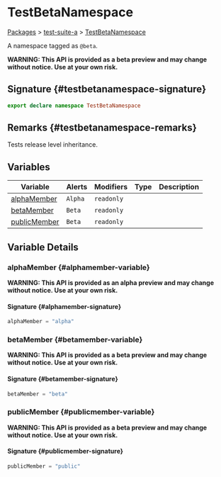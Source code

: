 # TestBetaNamespace

[Packages](/) \> [test-suite-a](/test-suite-a/) \> [TestBetaNamespace](/test-suite-a/testbetanamespace-namespace/)

A namespace tagged as `@beta`.

**WARNING: This API is provided as a beta preview and may change without notice. Use at your own risk.**

## Signature {#testbetanamespace-signature}

```typescript
export declare namespace TestBetaNamespace
```

## Remarks {#testbetanamespace-remarks}

Tests release level inheritance.

## Variables

| Variable | Alerts | Modifiers | Type | Description |
| - | - | - | - | - |
| [alphaMember](/test-suite-a/testbetanamespace-namespace/#alphamember-variable) | `Alpha` | `readonly` |  |  |
| [betaMember](/test-suite-a/testbetanamespace-namespace/#betamember-variable) | `Beta` | `readonly` |  |  |
| [publicMember](/test-suite-a/testbetanamespace-namespace/#publicmember-variable) | `Beta` | `readonly` |  |  |

## Variable Details

### alphaMember {#alphamember-variable}

**WARNING: This API is provided as an alpha preview and may change without notice. Use at your own risk.**

#### Signature {#alphamember-signature}

```typescript
alphaMember = "alpha"
```

### betaMember {#betamember-variable}

**WARNING: This API is provided as a beta preview and may change without notice. Use at your own risk.**

#### Signature {#betamember-signature}

```typescript
betaMember = "beta"
```

### publicMember {#publicmember-variable}

**WARNING: This API is provided as a beta preview and may change without notice. Use at your own risk.**

#### Signature {#publicmember-signature}

```typescript
publicMember = "public"
```
